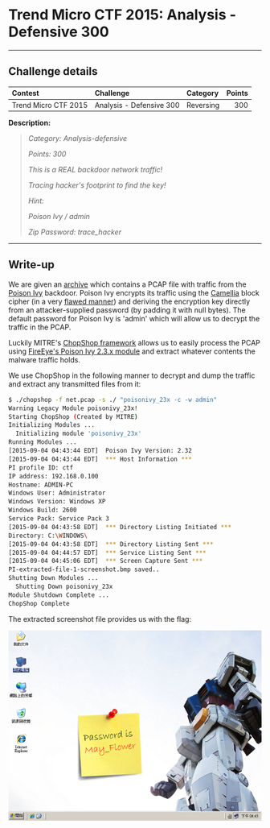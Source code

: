 # Trend Micro CTF 2015: Analysis - Defensive 300

----------
## Challenge details
| Contest        | Challenge     | Category  | Points |
|:---------------|:--------------|:----------|-------:|
| Trend Micro CTF 2015 | Analysis - Defensive 300 | Reversing |    300 |

**Description:**
>*Category: Analysis-defensive*
>
>*Points: 300*
>
>*This is a REAL backdoor network traffic!*
>
>*Tracing hacker's footprint to find the key!*
>
>*Hint:*
>
>*Poison Ivy / admin*
>
>*Zip Password: trace_hacker*

----------
## Write-up

We are given an [archive](challenge/net.zip) which contains a PCAP file with traffic from the [Poison Ivy](https://www.fireeye.com/content/dam/fireeye-www/global/en/current-threats/pdfs/rpt-poison-ivy.pdf) backdoor. Poison Ivy encrypts its traffic using the [Camellia](https://en.wikipedia.org/wiki/Camellia_(cipher)) block cipher (in a very [flawed manner](samvartaka.github.io/malware/2015/09/07/poison-ivy-reliable-exploitation/)) and deriving the encryption key directly from an attacker-supplied password (by padding it with null bytes). The default password for Poison Ivy is 'admin' which will allow us to decrypt the traffic in the PCAP.

Luckily MITRE's [ChopShop framework](https://github.com/MITRECND/chopshop) allows us to easily process the PCAP using [FireEye's Poison Ivy 2.3.x module](https://github.com/MITRECND/chopshop/blob/master/modules/poisonivy_23x.py) and extract whatever contents the malware traffic holds.

We use ChopShop in the following manner to decrypt and dump the traffic and extract any transmitted files from it:

```bash
$ ./chopshop -f net.pcap -s ./ "poisonivy_23x -c -w admin"
Warning Legacy Module poisonivy_23x!
Starting ChopShop (Created by MITRE)
Initializing Modules ...
  Initializing module 'poisonivy_23x'
Running Modules ...
[2015-09-04 04:43:44 EDT]  Poison Ivy Version: 2.32
[2015-09-04 04:43:44 EDT]  *** Host Information ***
PI profile ID: ctf
IP address: 192.168.0.100
Hostname: ADMIN-PC
Windows User: Administrator
Windows Version: Windows XP
Windows Build: 2600
Service Pack: Service Pack 3
[2015-09-04 04:43:58 EDT]  *** Directory Listing Initiated ***
Directory: C:\WINDOWS\
[2015-09-04 04:43:58 EDT]  *** Directory Listing Sent ***
[2015-09-04 04:44:57 EDT]  *** Service Listing Sent ***
[2015-09-04 04:45:06 EDT]  *** Screen Capture Sent ***
PI-extracted-file-1-screenshot.bmp saved..
Shutting Down Modules ...
  Shutting Down poisonivy_23x
Module Shutdown Complete ...
ChopShop Complete
```

The extracted screenshot file provides us with the flag:

![alt screenshot](PI-extracted-file-1-screenshot.bmp)
